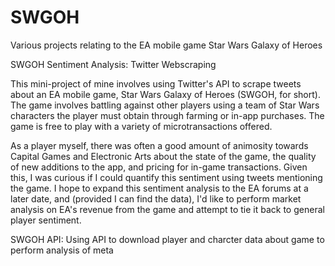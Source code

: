 # SWGOH
Various projects relating to the EA mobile game Star Wars Galaxy of Heroes


SWGOH Sentiment Analysis: Twitter Webscraping 

This mini-project of mine involves using Twitter's API to scrape tweets about an EA mobile game, Star Wars Galaxy of Heroes (SWGOH, for short). The game involves battling against other players using a team of Star Wars characters the player must obtain through farming or in-app purchases. The game is free to play with a variety of microtransactions offered.

As a player myself, there was often a good amount of animosity towards Capital Games and Electronic Arts about the state of the game, the quality of new additions to the app, and pricing for in-game transactions. Given this, I was curious if I could quantify this sentiment using tweets mentioning the game. I hope to expand this sentiment analysis to the EA forums at a later date, and (provided I can find the data), I'd like to perform market analysis on EA's revenue from the game and attempt to tie it back to general player sentiment.

SWGOH API: Using API to download player and charcter data about game to perform analysis of meta
